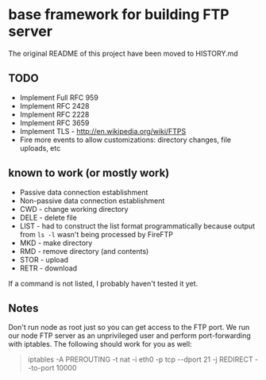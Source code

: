 # base framework for building FTP server

The original README of this project have been moved to HISTORY.md

## TODO

* Implement Full RFC 959
* Implement RFC 2428
* Implement RFC 2228
* Implement RFC 3659
* Implement TLS - http://en.wikipedia.org/wiki/FTPS
* Fire more events to allow customizations: directory changes, file uploads, etc

## known to work (or mostly work)

* Passive data connection establishment
* Non-passive data connection establishment
* CWD - change working directory
* DELE - delete file
* LIST - had to construct the list format programmatically because output from `ls -l` wasn't being processed by FireFTP
* MKD - make directory
* RMD - remove directory (and contents)
* STOR - upload
* RETR - download

If a command is not listed, I probably haven't tested it yet.

## Notes

Don't run node as root just so you can get access to the FTP port. We run our node FTP server as an unprivileged user and perform port-forwarding with iptables. The following should work for you as well:

> iptables -A PREROUTING -t nat -i eth0 -p tcp --dport 21 -j REDIRECT --to-port 10000